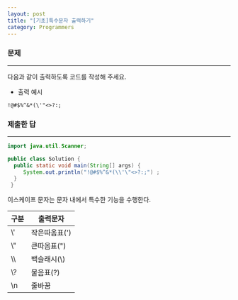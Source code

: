 ```yaml
---
layout: post
title: "[기초]특수문자 출력하기"
category: Programmers
---
```


### 문제
---
다음과 같이 출력하도록 코드를 작성해 주세요.
- 출력 예시
```
!@#$%^&*(\'"<>?:;
```

### 제출한 답
---
```java
import java.util.Scanner;

public class Solution {
  public static void main(String[] args) {
     System.out.println("!@#$%^&*(\\'\"<>?:;") ;
  }
 }
```

이스케이프 문자는 문자 내에서 특수한 기능을 수행한다.

|  구분   |    출력문자   |
|---      | ---         |
|\\'  | 작은따옴표(')  |
|\\"     |큰따옴표(")     |
|\\\      | 백슬래시(\\)  |
|\\?      | 물음표(?)     |
|\\n      | 줄바꿈        |